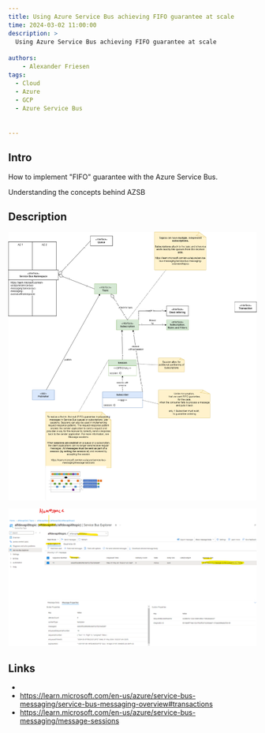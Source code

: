 ```yaml
---
title: Using Azure Service Bus achieving FIFO guarantee at scale
time: 2024-03-02 11:00:00
description: >
  Using Azure Service Bus achieving FIFO guarantee at scale

authors:
    - Alexander Friesen
tags:
  - Cloud
  - Azure
  - GCP
  - Azure Service Bus


---
```


## Intro

How to implement "FIFO" guarantee with the Azure Service Bus.

Understanding the concepts behind AZSB

## Description

![Network](./article00047/classdiagram.drawio.png)

![Network](./article00047/Screenshot1.png)

## Links

- 
- <https://learn.microsoft.com/en-us/azure/service-bus-messaging/service-bus-messaging-overview#transactions>
- <https://learn.microsoft.com/en-us/azure/service-bus-messaging/message-sessions>

